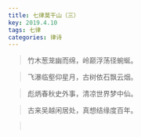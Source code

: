 ```yaml
---
title: 七律莫干山（三）
key: 2019.4.10
tags: 七律
categories: 律诗
---
```


<blockquote class="blockquote-center">竹木葱茏幽而绵，岭巅浮荡径蜿蜒。
</blockquote>
<blockquote class="blockquote-center">飞瀑临壑仰星月，古树依石飘云烟。
</blockquote>
<blockquote class="blockquote-center">彪炳春秋史外事，清凉世界梦中仙。
</blockquote>
<blockquote class="blockquote-center">古来吴越闲居处，真想结缘度百年。
</blockquote>
<blockquote class="blockquote-center"></br>
</blockquote>
